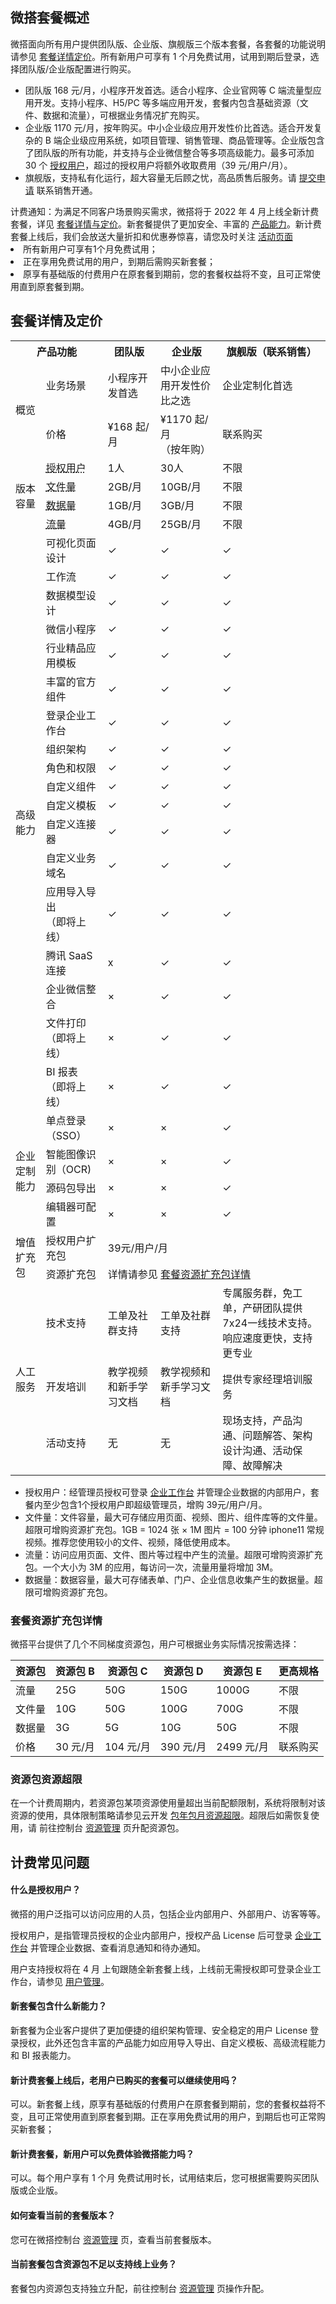 ## 微搭套餐概述

微搭面向所有用户提供团队版、企业版、旗舰版三个版本套餐，各套餐的功能说明请参见 [套餐详情定价](#price)。所有新用户可享有 1 个月免费试用，试用到期后登录，选择团队版/企业版配置进行购买。

- 团队版 168 元/月，小程序开发首选。适合小程序、企业官网等 C 端流量型应用开发。支持小程序、H5/PC 等多端应用开发，套餐内包含基础资源（文件、数据和流量），可根据业务情况扩充购买。
- 企业版 1170 元/月，按年购买。中小企业级应用开发性价比首选。适合开发复杂的 B 端企业级应用系统，如项目管理、销售管理、商品管理等。企业版包含了团队版的所有功能，并支持与企业微信整合等多项高级能力。最多可添加 30 个 [授权用户](#license)，超过的授权用户将额外收取费用（39 元/用户/月）。
- 旗舰版，支持私有化运行，超大容量无后顾之忧，高品质售后服务。请 [提交申请](https://cloud.tencent.com/apply/p/xtuect0n2wm) 联系销售开通。

<dx-alert infotype="explain" title="">
计费通知：为满足不同客户场景购买需求，微搭将于 2022 年 4 月上线全新计费套餐，详见 <a href="#price">套餐详情与定价</a>。新套餐提供了更加安全、丰富的 <a href="#newCapacity">产品能力</a>。新计费套餐上线后，我们会放送大量折扣和优惠券惊喜，请您及时关注 <a href="https://cloud.tencent.com/act/pro/weda?from=14248" target="__blank"> 活动页面</a>
<li>所有新用户可享有1个月免费试用；</li>
<li>正在享用免费试用的用户，到期后需购买新套餐；</li>
<li>原享有基础版的付费用户在原套餐到期前，您的套餐权益将不变，且可正常使用直到原套餐到期。</li>
</dx-alert>

[](id:price)

## 套餐详情及定价

<table>
<tr>
<th colspan="2">产品功能</th>
<th>团队版</th>
<th>企业版</th>
<th>旗舰版（联系销售）</th>
</tr>
<tr>
<td rowspan="2">概览</td>
<td >业务场景</td>
<td>小程序开发首选</td>
<td>中小企业应用开发性价比之选</td>
<td>企业定制化首选</td>
</tr>
<tr>
<td>价格</td>
<td>¥168 起/月 </td>
<td>¥1170 起/月<br/>（按年购）</td>
<td>联系购买</td>
</tr>
<tr title="授权用户可登录企业工作台并管理企业数据，至少包含1个超级管理员，可增购。">
<td rowspan="4">版本容量</td>
<td style="text-decoration: underline dotted">授权用户</td>
<td>1人</td>
<td>30人</td>
<td>不限</td>
</tr>
<tr title="用于存储应用页面、视频、图片、组件库等资源，可增购。">
<td style="text-decoration: underline dotted">文件量</td>
<td>2GB/月</td>
<td>10GB/月</td>
<td>不限</td>
</tr>
<tr title="存储应用产生的数据、记录。可独立增购，可增购。">
<td style="text-decoration: underline dotted">数据量</td>
<td>1GB/月</td>
<td>3GB/月</td>
<td>不限</td>
</tr>
<tr title="访问应用页面、文件、图片等过程中产生的流量，可增购">
<td style="text-decoration: underline dotted">流量</td>
<td>4GB/月</td>
<td>25GB/月</td>
<td>不限</td>
</tr>
<tr title="提供页面基础搭建能力，支持布局组件、图文链接按钮等组件拖拽及属性配置">
<td rowspan="19">高级能力</td>
<td>可视化页面设计</td>
<td>&#10003;</td>
<td>&#10003;</td>
<td>&#10003;</td>
</tr>
<tr title="提供流程设计能力，支持数据触发、流程触发，流程节点新增、删除、编辑，配置节点审批人、审批规则、发送通知、操作数据表等">
<td>工作流</td>
<td>&#10003;</td>
<td>&#10003;</td>
<td>&#10003;</td>
</tr>
<tr title="设计数据模型，根据数据自动生成页面">
<td>数据模型设计</td>
<td>&#10003;</td>
<td>&#10003;</td>
<td>&#10003;</td>
</tr>
<tr title="提供微信小程注册、发布，小程序基本开放能力">
<td>微信小程序</td>
<td>&#10003;</td>
<td>&#10003;</td>
<td>&#10003;</td>
</tr>
<td>行业精品应用模板</td>
<td>&#10003;</td>
<td>&#10003;</td>
<td>&#10003;</td>
</tr>
<tr>
<td>丰富的官方组件</td>
<td>&#10003;</td>
<td>&#10003;</td>
<td>&#10003;</td>
</tr>
<tr>
<td>登录企业工作台</td>
<td>&#10003;</td>
<td>&#10003;</td>
<td>&#10003;</td>
</tr>
<td>组织架构</td>
<td>&#10003;</td>
<td>&#10003;</td>
<td>&#10003;</td>
</tr>
<tr title="针对不同场景，控制应用、数据、流程等查看、编辑权限">
<td>角色和权限</td>
<td>&#10003;</td>
<td>&#10003;</td>
<td>&#10003;</td>
</tr>
<tr>
<td>自定义组件</td>
<td>&#10003;</td>
<td>&#10003;</td>
<td>&#10003;</td>
</tr>
<tr title="支持新建模板，并将模板打包导出。即将上线">
<td>自定义模板</td>
<td>&#10003;</td>
<td>&#10003;</td>
<td>&#10003;</td>
</tr>
<tr title="通过连接器接入第三方服务，使微搭可以和外部系统进行集成。支持HTTP请求、自定义代码等多种模式">
<td>自定义连接器</td>
<td>&#10003;</td>
<td>&#10003;</td>
<td>&#10003;</td>
</tr>
<tr>
<td>自定义业务域名</td>
<td>&#10003;</td>
<td>&#10003;</td>
<td>&#10003;</td>
</tr>
<tr>
<td>应用导入导出<br/>（即将上线）</td>
<td>&#10003;</td>
<td>&#10003;</td>
<td>&#10003;</td>
</tr>
<tr title="标准连接器快速连接腾讯会议、腾讯文档、腾讯地图、微信支付。">
<td>腾讯 SaaS 连接</td>
<td>x</td>
<td>&#10003;</td>
<td>&#10003;</td>
</tr>
<tr title="支持导入企业微信用户到微搭侧，可以通过企微管理员授权微搭的方式将可见范围的用户一键同步过来">
<td>企业微信整合</td>
<td>×</td>
<td>&#10003;</td>
<td>&#10003;</td>
</tr>
<tr>
<td>文件打印<br/>（即将上线）</td>
<td>×</td>
<td>&#10003;</td>
<td>&#10003;</td>
</tr>
<tr>
<td>BI 报表<br/>（即将上线）</td>
<td>×</td>
<td>&#10003;</td>
<td>&#10003;</td>
</tr>
<tr >
<tr>
<td rowspan="4">企业定制能力</td>
<td>单点登录（SSO）</td>
<td>×</td>
<td>×</td>
<td>&#10003;</td>
</tr>
<tr title="支持智能图像识别，即将上线">
<td>智能图像识别（OCR)</td>
<td>×</td>
<td>×</td>
<td>&#10003;</td>
</tr>
<tr>
<td title="支持导出源代码">源码包导出</td>
<td>×</td>
<td>×</td>
<td>&#10003;</td>
</tr>
<tr title="支持自定义编辑器的顶部导航、主题等能力">
<td>编辑器可配置</td>
<td>×</td>
<td>×</td>
<td>&#10003;</td>
</tr>
<tr>
<td rowspan="2">增值扩充包</td>
<td>授权用户扩充包</td>
<td colspan="3">39元/用户/月</td>
</tr>
<tr>
<td>资源扩充包</td>
<td colspan="3">详情请参见 <a href = "#resourcepack">套餐资源扩充包详情</a>
</tr>
<tr>
<td rowspan="3">人工服务</td>
<td>技术支持</td>
<td>工单及社群支持</td>
<td>工单及社群支持</td>
<td>专属服务群，免工单，产研团队提供7x24一线技术支持。响应速度更快，支持更专业</td>
</tr>
<tr>
<td>开发培训</td>
<td>教学视频和新手学习文档</td>
<td>教学视频和新手学习文档</td>
<td>提供专家经理培训服务</td>
</tr>
<tr>
<td>活动支持</td>
<td>无</td>
<td>无</td>
<td>现场支持，产品沟通、问题解答、架构设计沟通、活动保障、故障解决</td>
</tr>
</table>

<dx-alert infotype="explain" title=""><ul style = "margin-bottom: 0px;">

<li>授权用户：经管理员授权可登录 <a href="https://cloud.tencent.com/document/product/1301/59395">企业工作台</a> 并管理企业数据的内部用户，套餐内至少包含1个授权用户即超级管理员，增购 39元/用户/月。</li>
<li>文件量：文件容量，最大可存储应用页面、视频、图片、组件库等的文件量。超限可增购资源扩充包。1GB = 1024 张 × 1M 图片 = 100 分钟 iphone11 常规视频。推荐您使用较小的文件、视频，降低使用成本。
</li>
<li>流量：访问应用页面、文件、图片等过程中产生的流量。超限可增购资源扩充包。一个大小为 3M 的应用，每访问一次，流量用量将增加 3M。</li>
<li>数据量：数据容量，最大可存储表单、门户、企业信息收集产生的数据量。超限可增购资源扩充包。</li></ul>
</dx-alert>

### 套餐资源扩充包详情[](id:resourcepack)

微搭平台提供了几个不同梯度资源包，用户可根据业务实际情况按需选择：

| 资源包 | 资源包 B | 资源包 C  | 资源包 D  | 资源包 E   | 更高规格 |
| ------ | -------- | --------- | --------- | ---------- | -------- |
| 流量   | 25G      | 50G       | 150G      | 1000G      | 不限     |
| 文件量 | 10G      | 50G       | 100G      | 700G       | 不限     |
| 数据量 | 3G       | 5G        | 10G       | 50G        | 不限     |
| 价格   | 30 元/月 | 104 元/月 | 390 元/月 | 2499 元/月 | 联系购买 |

### 资源包资源超限

在一个计费周期内，若资源包某项资源使用量超出当前配额限制，系统将限制对该资源的使用，具体限制策略请参见云开发 [包年包月资源超限](https://cloud.tencent.com/document/product/876/39093)。超限后如需恢复使用，请 前往控制台 [资源管理](https://console.cloud.tencent.com/lowcode/resource/index) 页升配资源包。

## 计费常见问题[](id:hot)

#### 什么是授权用户？[](id:license)

微搭的用户泛指可以访问应用的人员，包括企业内部用户、外部用户、访客等等。<br/>

授权用户，是指管理员授权的企业内部用户，授权产品 License 后可登录 [企业工作台](https://cloud.tencent.com/document/product/1301/59395) 并管理企业数据、查看消息通知和待办通知。

<dx-alert infotype="explain" title="">
用户支持授权将在 4 月 上旬跟随全新套餐上线，上线前无需授权即可登录企业工作台，请参见 <a href="https://cloud.tencent.com/document/product/1301/67262">用户管理</a>。
</dx-alert>

#### 新套餐包含什么新能力？[](id:newCapacity)

新套餐为企业客户提供了更加便捷的组织架构管理、安全稳定的用户 License 登录授权，此外还包含丰富的产品能力如应用导入导出、自定义模板、高级流程能力和 BI 报表能力。

#### 新计费套餐上线后，老用户已购买的套餐可以继续使用吗？

可以。新套餐上线，原享有基础版的付费用户在原套餐到期前，您的套餐权益将不变，且可正常使用直到原套餐到期。正在享用免费试用的用户，到期后也可正常购买新套餐；

#### 新计费套餐，新用户可以免费体验微搭能力吗？

可以。每个用户享有 1 个月 免费试用时长，试用结束后，您可根据需要购买团队版或企业版。

#### 如何查看当前的套餐版本？

您可在微搭控制台 [资源管理](https://console.cloud.tencent.com/lowcode/resource/index) 页，查看当前套餐版本。

#### 当前套餐包含资源包不足以支持线上业务？

套餐包内资源包支持独立升配，前往控制台 [资源管理](https://console.cloud.tencent.com/lowcode/resource/index) 页操作升配。
